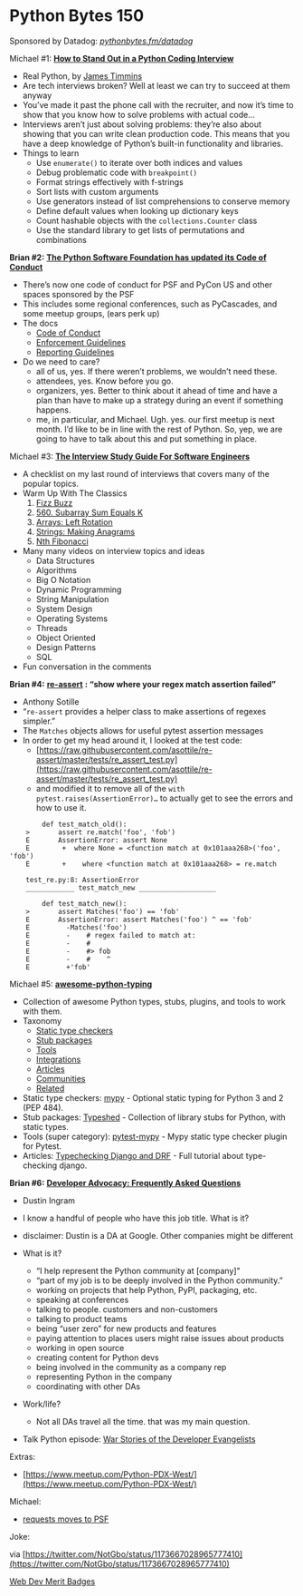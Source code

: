 # Python Bytes 150

Sponsored by Datadog: [*pythonbytes.fm/datadog*](http://pythonbytes.fm/datadog)

Michael #1: [**How to Stand Out in a Python Coding Interview**](https://realpython.com/python-coding-interview-tips/)

- Real Python, by [James Timmins](https://realpython.com/python-coding-interview-tips/#author)
- Are tech interviews broken? Well at least we can try to succeed at them anyway
- You’ve made it past the phone call with the recruiter, and now it’s time to show that you know how to solve problems with actual code…
- Interviews aren’t just about solving problems: they’re also about showing that you can write clean production code. This means that you have a deep knowledge of Python’s built-in functionality and libraries.
- Things to learn
	- Use `enumerate()` to iterate over both indices and values
	- Debug problematic code with `breakpoint()`
	- Format strings effectively with f-strings
	- Sort lists with custom arguments
	- Use generators instead of list comprehensions to conserve memory
	- Define default values when looking up dictionary keys
	- Count hashable objects with the `collections.Counter` class
	- Use the standard library to get lists of permutations and combinations

**Brian #2:** [**The Python Software Foundation has updated its Code of Conduct**](http://pyfound.blogspot.com/2019/09/the-python-software-foundation-has_24.html)

- There’s now one code of conduct for PSF and PyCon US and other spaces sponsored by the PSF
- This includes some regional conferences, such as PyCascades, and some meetup groups, (ears perk up)
- The docs
	- [Code of Conduct](https://www.python.org/psf/conduct/)
	- [Enforcement Guidelines](https://www.python.org/psf/conduct/enforcement/)
	- [Reporting Guidelines](https://www.python.org/psf/conduct/reporting/)
- Do we need to care?
	- all of us, yes. If there weren’t problems, we wouldn’t need these.
	- attendees, yes. Know before you go.
	- organizers, yes. Better to think about it ahead of time and have a plan than have to make up a strategy during an event if something happens.
	- me, in particular, and Michael. Ugh. yes. our first meetup is next month. I’d like to be in line with the rest of Python. So, yep, we are going to have to talk about this and put something in place.

Michael #3: [**The Interview Study Guide For Software Engineers**](https://dev.to/seattledataguy/the-interview-study-guide-for-software-engineers-764)

- A checklist on my last round of interviews that covers many of the popular topics.
- Warm Up With The Classics
	1. [Fizz Buzz](https://www.hackerrank.com/challenges/fizzbuzz/problem)
	2. [560. Subarray Sum Equals K](https://leetcode.com/problems/subarray-sum-equals-k/)
	3. [Arrays: Left Rotation](https://www.hackerrank.com/challenges/ctci-array-left-rotation/problem?h_l=interview&playlist_slugs%5B%5D=interview-preparation-kit&playlist_slugs%5B%5D=arrays)
	4. [Strings: Making Anagrams](https://www.hackerrank.com/challenges/ctci-making-anagrams/problem?h_l=interview&playlist_slugs%5B%5D=interview-preparation-kit&playlist_slugs%5B%5D=strings)
	5. [Nth Fibonacci](https://www.algoexpert.io/questions/Nth%20Fibonacci)
- Many many videos on interview topics and ideas
	- Data Structures 
	- Algorithms 
	- Big O Notation
	- Dynamic Programming
	- String Manipulation
	- System Design
	- Operating Systems
	- Threads
	- Object Oriented
	- Design Patterns
	- SQL
- Fun conversation in the comments

**Brian #4:** [**re-assert**](https://github.com/asottile/re-assert) **: “show where your regex match assertion failed”**

- Anthony Sotille
- “`re-assert` provides a helper class to make assertions of regexes simpler.”
- The `Matches` objects allows for useful pytest assertion messages
- In order to get my head around it, I looked at the test code:
	- [https://raw.githubusercontent.com/asottile/re-assert/master/tests/re_assert_test.py](https://raw.githubusercontent.com/asottile/re-assert/master/tests/re_assert_test.py)
	- and modified it to remove all of the `with pytest.raises(AssertionError)…` to actually get to see the errors and how to use it.
    
```
        def test_match_old():
    >       assert re.match('foo', 'fob')
    E       AssertionError: assert None
    E        +  where None = <function match at 0x101aaa268>('foo', 'fob')
    E        +    where <function match at 0x101aaa268> = re.match
    
    test_re.py:8: AssertionError
    ____________ test_match_new ___________________
    
        def test_match_new():
    >       assert Matches('foo') == 'fob'
    E       AssertionError: assert Matches('foo') ^ == 'fob'
    E         -Matches('foo')
    E         -    # regex failed to match at:
    E         -    #
    E         -    #> fob
    E         -    #    ^
    E         +'fob'
```

Michael #5: [**awesome-python-typing**](https://github.com/typeddjango/awesome-python-typing)

- Collection of awesome Python types, stubs, plugins, and tools to work with them.
- Taxonomy
	- [Static type checkers](https://github.com/typeddjango/awesome-python-typing#static-type-checkers)
	- [Stub packages](https://github.com/typeddjango/awesome-python-typing#stub-packages)
	- [Tools](https://github.com/typeddjango/awesome-python-typing#tools)
	- [Integrations](https://github.com/typeddjango/awesome-python-typing#integrations)
	- [Articles](https://github.com/typeddjango/awesome-python-typing#articles)
	- [Communities](https://github.com/typeddjango/awesome-python-typing#communities)
	- [Related](https://github.com/typeddjango/awesome-python-typing#related)
- Static type checkers: [mypy](https://github.com/python/mypy) - Optional static typing for Python 3 and 2 (PEP 484).
- Stub packages: [Typeshed](https://github.com/python/typeshed) - Collection of library stubs for Python, with static types.
- Tools (super category): [pytest-mypy](https://github.com/dbader/pytest-mypy) - Mypy static type checker plugin for Pytest.
- Articles: [Typechecking Django and DRF](https://sobolevn.me/2019/08/typechecking-django-and-drf) - Full tutorial about type-checking django.

**Brian #6:** [**Developer Advocacy: Frequently Asked Questions**](https://dev.to/di/developer-advocacy-frequently-asked-questions-577k)

- Dustin Ingram
- I know a handful of people who have this job title. What is it? 
- disclaimer: Dustin is a DA at Google. Other companies might be different
- What is it? 
	- “I help represent the Python community at [company]"
	- “part of my job is to be deeply involved in the Python community.”
	- working on projects that help Python, PyPI, packaging, etc.
	- speaking at conferences
	- talking to people. customers and non-customers
	- talking to product teams
	- being “user zero” for new products and features
	- paying attention to places users might raise issues about products
	- working in open source
	- creating content for Python devs
	- being involved in the community as a company rep
	- representing Python in the company
	- coordinating with other DAs
- Work/life?
	- Not all DAs travel all the time. that was my main question.
    
- Talk Python episode: [War Stories of the Developer Evangelists](https://talkpython.fm/episodes/show/189/war-stories-of-the-developer-evangelists)

Extras:

- [https://www.meetup.com/Python-PDX-West/](https://www.meetup.com/Python-PDX-West/)

Michael:

- [requests moves to PSF](https://www.reddit.com/r/Python/comments/d6dnrd/requests_moved_to_python_software_foundation/)

Joke:

via [https://twitter.com/NotGbo/status/1173667028965777410](https://twitter.com/NotGbo/status/1173667028965777410)

[Web Dev Merit Badges](https://css-tricks.com/web-development-merit-badges)
